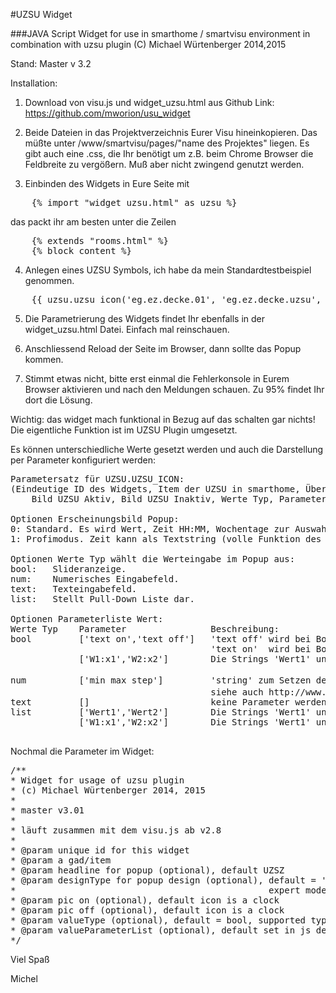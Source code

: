 #UZSU Widget

###JAVA Script Widget for use in smarthome / smartvisu environment in combination with uzsu plugin
(C) Michael Würtenberger 2014,2015

Stand: Master v 3.2

Installation:
1. Download von visu.js und widget_uzsu.html aus Github
Link: https://github.com/mworion/usu_widget

2. Beide Dateien in das Projektverzeichnis Eurer Visu hineinkopieren. 
Das müßte unter /www/smartvisu/pages/"name des Projektes" liegen.
Es gibt auch eine .css, die Ihr benötigt um z.B. beim Chrome Browser die Feldbreite zu vergößern. 
Muß aber nicht zwingend genutzt werden.

3. Einbinden des Widgets in Eure Seite mit
<pre>
	{% import "widget_uzsu.html" as uzsu %}
</pre>
das packt ihr am besten unter die Zeilen
<pre>
	{% extends "rooms.html" %}
	{% block content %}
</pre>

4. Anlegen eines UZSU Symbols, ich habe da mein Standardtestbeispiel genommen.
<pre>
	{{ uzsu.uzsu_icon('eg.ez.decke.01', 'eg.ez.decke.uzsu', 'Esszimmerlampe') }}
</pre>

5. Die Parametrierung des Widgets findet Ihr ebenfalls in der widget_uzsu.html Datei. Einfach mal reinschauen.

6. Anschliessend Reload der Seite im Browser, dann sollte das Popup kommen.

7. Stimmt etwas nicht, bitte erst einmal die Fehlerkonsole in Eurem Browser aktivieren und nach den Meldungen
schauen. Zu 95% findet Ihr dort die Lösung.  

Wichtig: das widget mach funktional in Bezug auf das schalten gar nichts! Die eigentliche Funktion ist im UZSU Plugin 
umgesetzt.

Es können unterschiedliche Werte gesetzt werden und auch die Darstellung per Parameter konfiguriert werden:
<pre>
Parametersatz für UZSU.UZSU_ICON:
(Eindeutige ID des Widgets, Item der UZSU in smarthome, Überschrift Popup, Erscheinungsbild Popup, 
    Bild UZSU Aktiv, Bild UZSU Inaktiv, Werte Typ, Parameterliste Werte)

Optionen Erscheinungsbild Popup:
0: Standard. Es wird Wert, Zeit HH:MM, Wochentage zur Auswahl, Zeile Aktiv behandelt.
1: Profimodus. Zeit kann als Textstring (volle Funktion des Plugins inkl. surise usw.), und Wochentag als rrule String angegeben werden.
 
Optionen Werte Typ wählt die Werteingabe im Popup aus:
bool:   Slideranzeige. 
num:    Numerisches Eingabefeld.
text:   Texteingabefeld.
list:   Stellt Pull-Down Liste dar.  

Optionen Parameterliste Wert:
Werte Typ    Parameter                Beschreibung: 
bool         ['text on','text off']   'text off' wird bei Bool=0,False,Off angezeigt   
                                      'text on'  wird bei Bool=1,True,On angezeigt
             ['W1:x1','W2:x2']        Die Strings 'Wert1' und 'Wert2' werden im Slider gezeigt und x1 bzw. x2 als Wert gesetzt

num          ['min max step']         'string' zum Setzen der Eingabeparameter bei z.B. <input type="number" step="0.01" min="0" >
                                      siehe auch http://www.w3.org/TR/html-markup/input.number.html#input.number.attrs.step.float
text         []                       keine Parameter werden verwendet
list         ['Wert1','Wert2']        Die Strings 'Wert1' und 'Wert2' werden in der Auswahlliste gezeigt und so als Wert gesetzt
             ['W1:x1','W2:x2']        Die Strings 'Wert1' und 'Wert2' werden in der Auswahlliste gezeigt und x1 bzw. x2 als Wert gesetzt
             
</pre>

Nochmal die Parameter im Widget:
<pre>
/**
* Widget for usage of uzsu plugin
* (c) Michael Würtenberger 2014, 2015
*
* master v3.01
*
* läuft zusammen mit dem visu.js ab v2.8 
*
* @param unique id for this widget
* @param a gad/item
* @param headline for popup (optional), default UZSZ
* @param designType for popup design (optional), default = '0', 
*												 expert mode = '1'  (value, time, rrule direct input)
* @param pic on (optional), default icon is a clock
* @param pic off (optional), default icon is a clock
* @param valueType (optional), default = bool, supported types are 'bool', 'num', 'text', 'list'
* @param valueParameterList (optional), default set in js depending on valueType
*/
</pre>

Viel Spaß

Michel
